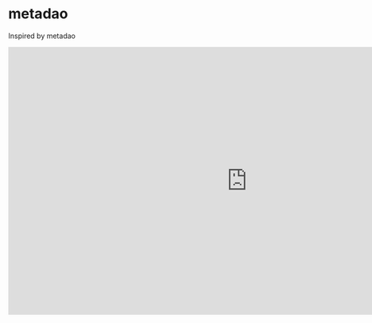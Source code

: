 # metadao
Inspired by metadao

<iframe width="960" height="540" src="https://www.youtube.com/embed/SEHWStUUD9g" title="YouTube video player" frameborder="0" allow="accelerometer; autoplay; clipboard-write; encrypted-media; gyroscope; picture-in-picture" allowfullscreen></iframe>
